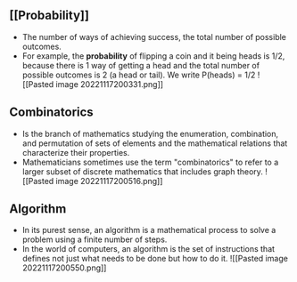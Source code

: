 
## [[Probability]]
- The number of ways of achieving success, the total number of possible outcomes. 
- For example, the **probability** of flipping a coin and it being heads is 1/2, because there is 1 way of getting a head and the total number of possible outcomes is 2 (a head or tail). We write P(heads) = 1/2
![[Pasted image 20221117200331.png]]

## Combinatorics
- Is the branch of mathematics studying the enumeration, combination, and permutation of sets of elements and the mathematical relations that characterize their properties. 
- Mathematicians sometimes use the term "combinatorics" to refer to a larger subset of discrete mathematics that includes graph theory.
![[Pasted image 20221117200516.png]]


## Algorithm
- In its purest sense, an algorithm is a mathematical process to solve a problem using a finite number of steps.
- In the world of computers, an algorithm is the set of instructions that defines not just what needs to be done but how to do it.
![[Pasted image 20221117200550.png]]

